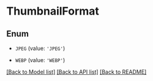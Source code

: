 # ThumbnailFormat


## Enum

* `JPEG` (value: `'JPEG'`)

* `WEBP` (value: `'WEBP'`)

[[Back to Model list]](../README.md#documentation-for-models) [[Back to API list]](../README.md#documentation-for-api-endpoints) [[Back to README]](../README.md)


